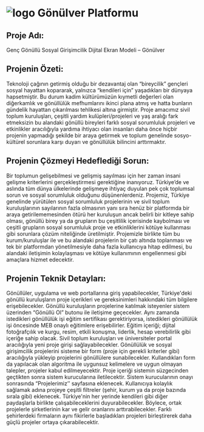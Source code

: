  # ![logo](https://user-images.githubusercontent.com/66682123/120923532-b90f7b80-c6d7-11eb-834a-3f3ba69da2aa.jpeg) Gönülver Platformu
 ## Proje Adı: 
Genç Gönüllü Sosyal Girişimcilik Dijital Ekran Modeli – Gönülver

## Projenin Özeti: 

Teknoloji çağının getirmiş olduğu bir dezavantaj olan “bireycilik” gençleri sosyal hayattan kopararak, yalnızca “kendileri için” yaşadıkları bir dünyaya hapsetmiştir. Bu durum kadim kültürümüzün kıymetli değerleri olan diğerkamlık ve gönüllülük mefhumlarını ikinci plana atmış ve hatta bunların gündelik hayattan çıkarılması tehlikesi altına girmiştir. Proje amacımız sivil toplum kuruluşları, çeşitli yardım kulüpleri/projeleri ve yaş aralığı fark etmeksizin bu alandaki gönüllü bireyleri farklı sosyal sorumluluk projeleri ve etkinlikler aracılığıyla yardıma ihtiyacı olan insanları daha önce hiçbir projenin yapmadığı şekilde bir araya getirmek ve toplum genelinde sosyo-kültürel sorunlara karşı duyarı ve gönüllülük bilincini arttırmaktır.

## Projenin Çözmeyi Hedeflediği Sorun: 

Bir toplumun gelişebilmesi ve gelişmiş sayılması için her zaman insani gelişme kriterlerini gerçekleştirmesi gerektiğine inanıyoruz. Türkiye’de ve aslında tüm dünya ülkelerinde gelişmeye ihtiyaç duyulan pek çok toplumsal sorun ve sosyal sorumluluk olduğunu düşünenlerdeniz. Projemiz, Türkiye genelinde yürütülen sosyal sorumluluk projelerinin ve sivil toplum kuruluşlarının sayılarının fazla olmasının yanı sıra henüz bir platformda bir araya getirilememesinden ötürü her kuruluşun ancak belirli bir kitleye sahip olması, gönüllü birey ya da grupların bu çeşitlilik içerisinde kaybolması ve çeşitli grupların sosyal sorumluluk proje ve etkinliklerini kötüye kullanması gibi sorunlara çözüm niteliğinde üretilmiştir. Projemizle birlikte tüm bu kurum/kuruluşlar ile ve bu alandaki projelerin bir çatı altında toplanması ve tek bir platformdan yönetilmesiyle daha fazla kullanıcıya hitap edilmesi, bu alandaki iletişimin kolaylaşması ve kötüye kullanımının engellenmesi gibi amaçlara hizmet edecektir.

## Projenin Teknik Detayları: 

Gönüllüler, uygulama ve web portallarına giriş yapabilecekler, Türkiye'deki gönüllü kuruluşların proje içerikleri ve gereksinimleri hakkındaki tüm bilgilere erişebilecekler. Gönüllü kuruluşların projelerine katılmak isteyenler sistem üzerinden “Gönüllü Ol” butonu ile iletişime geçecekler. Aynı zamanda istedikleri gönüllülük işi eğitim sertifikası gerektiriyorsa, istedikleri gönüllülük işi öncesinde MEB onaylı eğitimlere erişebilirler. Eğitim içeriği; dijital fotoğrafçılık ve kurgu, resim, etkili konuşma, liderlik, hesap verebilirlik gibi içeriğe sahip olacak.
Sivil toplum kuruluşları ve üniversiteler portal aracılığıyla yeni proje girişi sağlayabilecekler. Gönüllülük ve sosyal girişimcilik projelerini sisteme bir form (proje için gerekli kriterler gibi) aracılığıyla yükleyip projelerini gönüllülere sunabilecekler. Kullandıkları form da yapılacak olan algoritma ile uygunsuz kelimelere ve uygun olmayan talepler, projeler kabul edilmeyecektir. Proje içeriği sistemin süzgecinden geçtikten sonra sistem kurucularına iletilecektir. Sistem kurucularının onayı sonrasında “Projelerimiz’’ sayfasına eklenecek. Kullanıcıya kolaylık sağlamak adına projeye çeşitli filtreler (şehir, kurum ya da proje bazında sırala gibi) eklenecek. Türkiye'nin her yerinde kendileri gibi diğer paydaşlarla birlikte çalışabileceklerini duyurabilecekler. Böylece, ortak projelerle şirketlerinin kar ve gelir oranlarını arttırabilecekler. Farklı şehirlerdeki firmaların aynı fikirlerle başladıkları projeleri birleştirerek daha güçlü projeler ortaya çıkarabilecektir.


